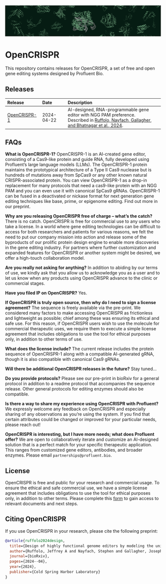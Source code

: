 ![header](imgs/header.png)

# OpenCRISPR

This repository contains releases for OpenCRISPR, a set of free and open gene editing systems designed by Profluent Bio.

## Releases

| Release | Date | Description |
| :-------------- | :------ | :------- |
| [OpenCRISPR-1](OpenCRISPR-1) | 2024-04-22 | AI-designed, RNA-programmable gene editor with NGG PAM preference. <br>Described in [Ruffolo, Nayfach, Gallagher, and Bhatnagar et al., 2024](https://www.biorxiv.org/content/10.1101/2024.04.22.590591v1). |

## FAQs

**What is OpenCRISPR-1?** OpenCRISPR-1 is an AI-created gene editor, consisting of a Cas9-like protein and guide RNA, fully developed using Profluent’s large language models (LLMs). The OpenCRISPR-1 protein maintains the prototypical architecture of a Type II Cas9 nuclease but is hundreds of mutations away from SpCas9 or any other known natural CRISPR-associated protein. You can view OpenCRISPR-1 as a drop-in replacement for many protocols that need a cas9-like protein with an NGG PAM and you can even use it with canonical SpCas9 gRNAs. OpenCRISPR-1 can be fused in a deactivated or nickase format for next generation gene editing techniques like base, prime, or epigenome editing. Find out more in our preprint.

**Why are you releasing OpenCRISPR free of charge – what’s the catch?** There is no catch. OpenCRISPR is free for commercial use to any users who take a license. In a world where gene editing technologies can be difficult to access for both researchers and patients for various reasons, we felt the need to put our company mission into action and release some of the byproducts of our prolific protein design engine to enable more discoveries in the gene editing industry. For partners where further customization and expanded features for OpenCRISPR or another system might be desired, we offer a high-touch collaboration model.

**Are you really not asking for anything?** In addition to abiding by our terms of use, we kindly ask that you allow us to acknowledge you as a user and to let us know when any products using OpenCRISPR advance to the clinic or commercial stages.

**Have you filed IP on OpenCRISPR?** Yes.

**If OpenCRISPR is truly open source, then why do I need to sign a license agreement?** The sequence is freely available via the pre-print. We considered many factors to make accessing OpenCRISPR as frictionless and lightweight as possible; chief among these was ensuring its ethical and safe use. For this reason, if OpenCRISPR users wish to use the molecule for commercial therapeutic uses, we require them to execute a simple license agreement that includes obligations to use the tool for ethical purposes only, in addition to other terms of use.

**What does the license include?** The current release includes the protein sequence of OpenCRISPR-1 along with a compatible AI-generated gRNA, though it is also compatible with canonical Cas9 gRNAs.

**Will there be additional OpenCRISPR releases in the future?** Stay tuned…

**Do you provide protocols?** Please see our pre-print in bioRxiv for a general protocol in addition to a readme protocol that accompanies the sequence release. Other general protocols for editing enzymes should also be compatible.

**Is there a way to share my experience using OpenCRISPR with Profluent?** We expressly welcome any feedback on OpenCRISPR and especially sharing of any observations as you’re using the system. If you find that certain attributes could be changed or improved for your particular needs, please reach out!

**OpenCRISPR is interesting, but I have more needs; what does Profluent offer?** We are open to collaboratively iterate and customize an AI-designed solution that is a perfect match for your specific therapeutic application. This ranges from customized gene editors, antibodies, and broader enzymes. Please email `partnerships@profluent.bio`.

## License

OpenCRISPR is free and public for your research and commercial usage. To ensure the ethical and safe commercial use, we have a simple license agreement that includes obligations to use the tool for ethical purposes only, in addition to other terms. Please complete this [form](https://docs.google.com/forms/d/1h3UbiwBgSUJMgR_6o2WlfEvewfE1Ldmar_FrNyazSv4) to gain access to relevant documents and next steps.

## Citing OpenCRISPR

If you use OpenCRISPR in your research, please cite the following preprint:

```bibtex
@article{ruffolo2024design,
  title={Design of highly functional genome editors by modeling the universe of CRISPR-Cas sequences},
  author={Ruffolo, Jeffrey A and Nayfach, Stephen and Gallagher, Joseph and Bhatnagar, Aadyot and Beazer, Joel and Hussain, Riffat and Russ, Jordan and Yip, Jennifer and Hill, Emily and Pacesa, Martin and others},
  journal={bioRxiv},
  pages={2024--04},
  year={2024},
  publisher={Cold Spring Harbor Laboratory}
}
```
